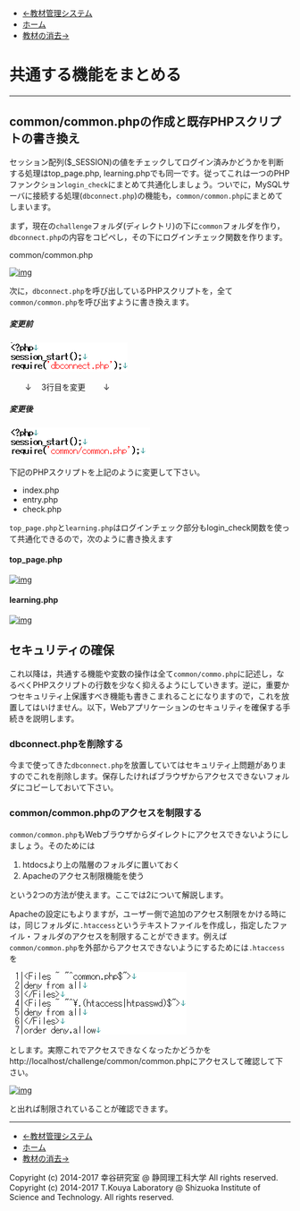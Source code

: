 * [←教材管理システム](http://cs-tklab.na-inet.jp/phpdb/Chapter5/system8.html)
* [ホーム](http://cs-tklab.na-inet.jp/phpdb/index.html)
* [教材の消去→](http://cs-tklab.na-inet.jp/phpdb/Chapter5/system9.html)

# 共通する機能をまとめる

------

## common/common.phpの作成と既存PHPスクリプトの書き換え

セッション配列($_SESSION)の値をチェックしてログイン済みかどうかを判断する処理はtop_page.php, learning.phpでも同一です。従ってこれは一つのPHPファンクション`login_check`にまとめて共通化しましょう。ついでに，MySQLサーバに接続する処理(`dbconnect.php`)の機能も，`common/common.php`にまとめてしまいます。

まず，現在の`challenge`フォルダ(ディレクトリ)の下に`common`フォルダを作り，`dbconnect.php`の内容をコピペし，その下にログインチェック関数を作ります。

common/common.php

[![img](http://cs-tklab.na-inet.jp/phpdb/Chapter5/fig/common_php.png)](http://cs-tklab.na-inet.jp/phpdb/Chapter5/fig/common_php.png)



次に，`dbconnect.php`を呼び出しているPHPスクリプトを，全て`common/common.php`を呼び出すように書き換えます。



##### 変更前

[![img](09_summarize.assets/dbconnect2common_before.png)](http://cs-tklab.na-inet.jp/phpdb/Chapter5/fig/dbconnect2common_before.png)

　　↓ 　3行目を変更 　　↓

##### 変更後

[![img](09_summarize.assets/dbconnect2common.png)](http://cs-tklab.na-inet.jp/phpdb/Chapter5/fig/dbconnect2common.png)



下記のPHPスクリプトを上記のように変更して下さい。

* index.php
* entry.php
* check.php



`top_page.php`と`learning.php`はログインチェック部分もlogin_check関数を使って共通化できるので，次のように書き換えます

#### top_page.php

[![img](http://cs-tklab.na-inet.jp/phpdb/Chapter5/fig/top_page_php_common.png)](http://cs-tklab.na-inet.jp/phpdb/Chapter5/fig/top_page_php_common.png)

#### learning.php

[![img](http://cs-tklab.na-inet.jp/phpdb/Chapter5/fig/learning_php_common.png)](http://cs-tklab.na-inet.jp/phpdb/Chapter5/fig/learning_php_common.png)

## セキュリティの確保

これ以降は，共通する機能や変数の操作は全て`common/commo.php`に記述し，なるべくPHPスクリプトの行数を少なく抑えるようにしていきます。逆に，重要かつセキュリティ上保護すべき機能も書きこまれることになりますので，これを放置してはいけません。以下，Webアプリケーションのセキュリティを確保する手続きを説明します。

### dbconnect.phpを削除する

今まで使ってきた`dbconnect.php`を放置していてはセキュリティ上問題がありますのでこれを削除します。保存したければブラウザからアクセスできないフォルダにコピーしておいて下さい。

### common/common.phpのアクセスを制限する

`common/common.php`もWebブラウザからダイレクトにアクセスできないようにしましょう。そのためには

1. htdocsより上の階層のフォルダに置いておく
2. Apacheのアクセス制限機能を使う

という2つの方法が使えます。ここでは2について解説します。



Apacheの設定にもよりますが，ユーザー側で追加のアクセス制限をかける時には，同じフォルダに`.htaccess`というテキストファイルを作成し，指定したファイル・フォルダのアクセスを制限することができます。例えば`common/common.php`を外部からアクセスできないようにするためには`.htaccess`を



[![img](09_summarize.assets/htaccess.png)](http://cs-tklab.na-inet.jp/phpdb/Chapter5/fig/htaccess.png)



とします。実際これでアクセスできなくなったかどうかをhttp://localhost/challenge/common/common.phpにアクセスして確認して下さい。

[![img](http://cs-tklab.na-inet.jp/phpdb/Chapter5/fig/htaccess_deny.png)](http://cs-tklab.na-inet.jp/phpdb/Chapter5/fig/htaccess_deny.png)

と出れば制限されていることが確認できます。

------

* [←教材管理システム](http://cs-tklab.na-inet.jp/phpdb/Chapter5/system8.html)
* [ホーム](http://cs-tklab.na-inet.jp/phpdb/index.html)
* [教材の消去→](http://cs-tklab.na-inet.jp/phpdb/Chapter5/system9.html)

Copyright (c) 2014-2017 幸谷研究室 @ 静岡理工科大学 All rights reserved.
Copyright (c) 2014-2017 T.Kouya Laboratory @ Shizuoka Institute of Science and Technology. All rights reserved.